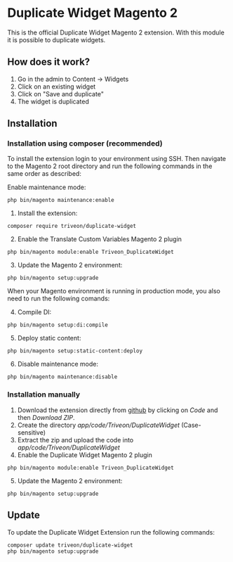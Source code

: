 # Duplicate Widget Magento 2

This is the official Duplicate Widget Magento 2 extension. With this module it is possible to duplicate widgets.

## How does it work?

1. Go in the admin to Content -> Widgets
2. Click on an existing widget
3. Click on "Save and duplicate"
4. The widget is duplicated

## Installation

### Installation using composer (recommended)
To install the extension login to your environment using SSH. Then navigate to the Magento 2 root directory and run the following commands in the same order as described:

Enable maintenance mode:
~~~~shell
php bin/magento maintenance:enable
~~~~

1. Install the extension:
~~~~shell
composer require triveon/duplicate-widget
~~~~

2. Enable the Translate Custom Variables Magento 2 plugin
~~~~shell
php bin/magento module:enable Triveon_DuplicateWidget
~~~~

3. Update the Magento 2 environment:
~~~~shell
php bin/magento setup:upgrade
~~~~

When your Magento environment is running in production mode, you also need to run the following comands:

4. Compile DI:
~~~~shell
php bin/magento setup:di:compile
~~~~

5. Deploy static content:
~~~~shell
php bin/magento setup:static-content:deploy
~~~~

6. Disable maintenance mode:
~~~~shell
php bin/magento maintenance:disable
~~~~

### Installation manually
1. Download the extension directly from [github](https://github.com/triveon/duplicate-widget) by clicking on *Code* and then *Download ZIP*.
2. Create the directory *app/code/Triveon/DuplicateWidget* (Case-sensitive)
3. Extract the zip and upload the code into *app/code/Triveon/DuplicateWidget*
4. Enable the Duplicate Widget Magento 2 plugin
~~~~shell
php bin/magento module:enable Triveon_DuplicateWidget
~~~~

5. Update the Magento 2 environment:
~~~~shell
php bin/magento setup:upgrade
~~~~

## Update
To update the Duplicate Widget Extension run the following commands:
~~~~shell
composer update triveon/duplicate-widget
php bin/magento setup:upgrade
~~~~
